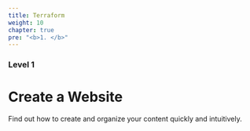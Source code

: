 ```yaml
---
title: Terraform
weight: 10
chapter: true
pre: "<b>1. </b>"
---
```


### Level 1

# Create a Website

Find out how to create and organize your content quickly and intuitively.

